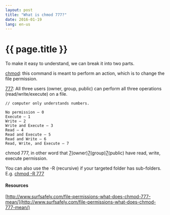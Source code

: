 ```yaml
---
layout: post
title: "What is chmod 777?"
date: 2016-01-19
lang: en-us
---
```


# {{ page.title }}

To make it easy to understand, we can break it into two parts.

<u>chmod</u>: this command is meant to perform an action, which is to change the file permission.

<u>777</u>: All three users (owner, group, public) can perform all three operations (read/write/execute) on a file.

	// computer only understands numbers.

	No permission – 0
	Execute – 1
	Write – 2
	Write and Execute – 3
	Read – 4
	Read and Execute – 5
	Read and Write – 6
	Read, Write, and Execute – 7

chmod 777, in other word that <u>7</u>(owner)<u>7</u>(group)<u>7</u>(public) have read, write, execute permission. 

You can also use the -R (recursive) if your targeted folder has sub-folders. E.g. <u>chmod -R 777</u>

#### Resources

[http://www.surfsafely.com/file-permissions-what-does-chmod-777-mean/](http://www.surfsafely.com/file-permissions-what-does-chmod-777-mean/)